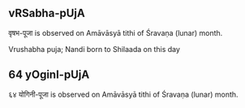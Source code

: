 ## vRSabha-pUjA

वृषभ-पूजा is observed on Amāvāsyā tithi of Śravaṇa (lunar) month.

Vrushabha puja; Nandi born to Shilaada on this day

## 64 yOginI-pUjA

६४ योगिनी-पूजा is observed on Amāvāsyā tithi of Śravaṇa (lunar) month.



